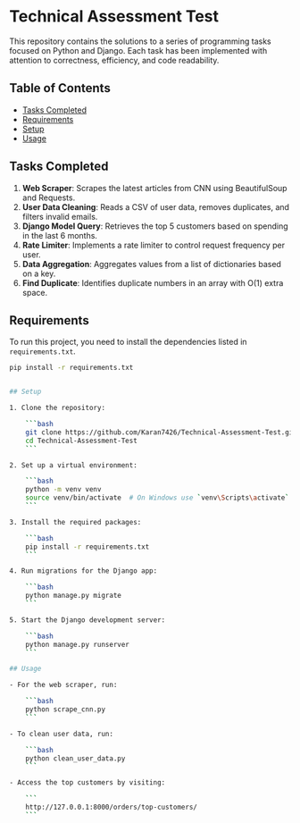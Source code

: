 # Technical Assessment Test

This repository contains the solutions to a series of programming tasks focused on Python and Django. Each task has been implemented with attention to correctness, efficiency, and code readability.

## Table of Contents

- [Tasks Completed](#tasks-completed)
- [Requirements](#requirements)
- [Setup](#setup)
- [Usage](#usage)

## Tasks Completed

1. **Web Scraper**: Scrapes the latest articles from CNN using BeautifulSoup and Requests.
2. **User Data Cleaning**: Reads a CSV of user data, removes duplicates, and filters invalid emails.
3. **Django Model Query**: Retrieves the top 5 customers based on spending in the last 6 months.
4. **Rate Limiter**: Implements a rate limiter to control request frequency per user.
5. **Data Aggregation**: Aggregates values from a list of dictionaries based on a key.
6. **Find Duplicate**: Identifies duplicate numbers in an array with O(1) extra space.

## Requirements

To run this project, you need to install the dependencies listed in `requirements.txt`.

````bash
pip install -r requirements.txt


## Setup

1. Clone the repository:

    ```bash
    git clone https://github.com/Karan7426/Technical-Assessment-Test.git
    cd Technical-Assessment-Test
    ```

2. Set up a virtual environment:

    ```bash
    python -m venv venv
    source venv/bin/activate  # On Windows use `venv\Scripts\activate`
    ```

3. Install the required packages:

    ```bash
    pip install -r requirements.txt
    ```

4. Run migrations for the Django app:

    ```bash
    python manage.py migrate
    ```

5. Start the Django development server:

    ```bash
    python manage.py runserver
    ```

## Usage

- For the web scraper, run:

    ```bash
    python scrape_cnn.py
    ```

- To clean user data, run:

    ```bash
    python clean_user_data.py
    ```

- Access the top customers by visiting:

    ```
    http://127.0.0.1:8000/orders/top-customers/
    ```
````
